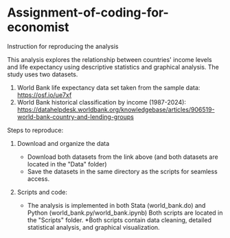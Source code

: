 # Assignment-of-coding-for-economist
Instruction for reproducing the analysis

This analysis explores the relationship between countries' income levels and life expectancy
using descriptive statistics and graphical analysis. The study uses two datasets. 
   1. World Bank life expectancy data set taken from the sample data: https://osf.io/ue7xf
   2. World Bank historical classification by income (1987-2024): 
      https://datahelpdesk.worldbank.org/knowledgebase/articles/906519-world-bank-country-and-lending-groups

Steps to reproduce: 
   1. Download and organize the data
      * Download both datasets from the link above (and both datasets are located in the "Data" folder)
      * Save the datasets in the same directory as the scripts for seamless access. 
   
   2. Scripts and code:
      * The analysis is implemented in both Stata (world_bank.do) and Python (world_bank.py/world_bank.ipynb)
        Both scripts are located in the "Scripts" folder.
      *Both scripts contain data cleaning, detailed statistical analysis, and graphical visualization. 

